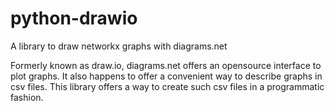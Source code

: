 # python-drawio
A library to draw networkx graphs with diagrams.net

Formerly known as draw.io, diagrams.net offers an opensource interface to
plot graphs. It also happens to offer a convenient way to describe graphs
in csv files. This library offers a way to create such csv files in a
programmatic fashion.
